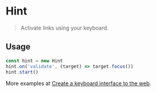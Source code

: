 # Hint

> Activate links using your keyboard.

## Usage

``` javascript
const hint = new Hint
hint.on('validate', (target) => target.focus())
hint.start()
```

More examples at [Create a keyboard interface to the web].

[Create a keyboard interface to the web]: https://alexherbo2.github.io/blog/chrome/create-a-keyboard-interface-to-the-web/
